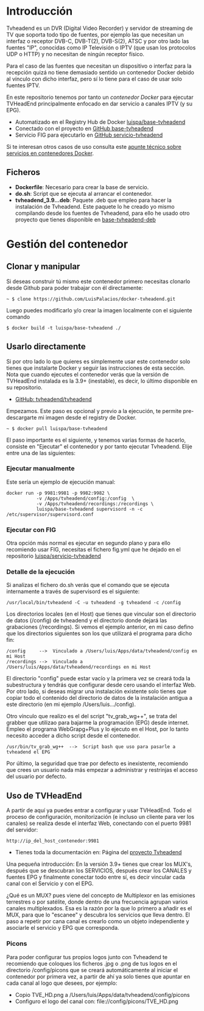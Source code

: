 # Introducción

Tvheadend es un DVR (Digital Video Recorder) y servidor de streaming de TV que soporta todo tipo de fuentes, por ejemplo las que necesitan un interfaz o receptor DVB-C, DVB-T(2), DVB-S(2), ATSC y por otro lado las fuentes "IP", conocidas como IP Televisión o IPTV (que usan los protocolos UDP o HTTP) y no necesitan de ningún receptor físico.

Para el caso de las fuentes que necesitan un dispositivo o interfaz para la recepción quizá no tiene demasiado sentido un contenedor Docker debido al vínculo con dicho interfaz, pero sí lo tiene para el caso de usar solo fuentes IPTV.

En este repositorio tenemos por tanto un *contenedor Docker* para ejecutar TVHeadEnd principalmente enfocado en dar servicio a canales IPTV (y su EPG).

*  Automatizado en el Registry Hub de Docker  [luispa/base-tvheadend](https://registry.hub.docker.com/u/luispa/base-tvheadend/) 
*  Conectado con el proyecto en [GitHub base-tvheadend](https://github.com/LuisPalacios/base-tvheadend)
*  Servicio FIG para ejecutarlo en [GitHub servicio-tvheadend](https://github.com/LuisPalacios/servicio-tvheadend)

Si te interesan otros casos de uso consulta este [apunte técnico sobre servicios en contenedores Docker](http://www.luispa.com/?p=172).


## Ficheros

* **Dockerfile**: Necesario para crear la base de servicio.
* **do.sh**: Script que se ejecuta al arrancar el contenedor.
* **tvheadend_3.9...deb**: Paquete .deb que empleo para hacer la instalación de Tvheadend. Este paquete lo he creado yo mismo compilando desde los fuentes de Tvheadend, para ello he usado otro proyecto que tienes disponible en [base-tvheadend-deb](https://github.com/LuisPalacios/base-tvheadend-deb)


# Gestión del contenedor

## Clonar y manipular

Si deseas construir tú mismo este contenedor primero necesitas clonarlo desde Github para poder trabajar con él directamente:

    ~ $ clone https://github.com/LuisPalacios/docker-tvheadend.git

Luego puedes modificarlo y/o crear la imagen localmente con el siguiente comando

    $ docker build -t luispa/base-tvheadend ./


## Usarlo directamente

Si por otro lado lo que quieres es simplemente usar este contenedor solo tienes que instalarte Docker y seguir las instrucciones de esta sección. Nota que cuando ejecutes el contenedor verás que la versión de TVHeadEnd instalada es la 3.9+ (inestable), es decir, lo último disponible en su repositorio.

* [GitHub: tvheadend/tvheadend](https://github.com/tvheadend/tvheadend)

Empezamos. Este paso es opcional y previo a la ejecución, te permite pre-descargarte mi imagen desde el registry de Docker.

    ~ $ docker pull luispa/base-tvheadend


El paso importante es el siguiente, y tenemos varias formas de hacerlo, consiste en "Ejecutar" el contenedor y por tanto ejecutar Tvheadend. Elije entre una de las siguientes: 

### Ejecutar manualmente 

Este sería un ejemplo de ejecución manual: 
                                         
    docker run -p 9981:9981 -p 9982:9982 \
               -v /Apps/tvheadend/config:/config  \
               -v /Apps/tvheadend/recordings:/recordings \
               luispa/base-tvheadend supervisord -n -c /etc/supervisor/supervisord.conf
                                         

### Ejecutar con FIG

Otra opción más normal es ejecutar en segundo plano y para ello recomiendo usar FIG, necesitas el fichero fig.yml que he dejado en el repositorio [luispa/servicio-tvheadend](https://github.com/LuisPalacios/servicio-tvheadend)


### Detalle de la ejecución

Si analizas el fichero do.sh verás que el comando que se ejecuta internamente a través de supervisord es el siguiente:

	/usr/local/bin/tvheadend -C -u tvheadend -g tvheadend -c /config


Los directorios locales (en el Host) que tienes que vincular son el directorio de datos (/config) de tvheadend y el directorio donde dejará las grabaciones (/recordings). Si vemos el ejemplo anterior, en mi caso defino que los directorios siguientes son los que utilizará el programa para dicho fin:

	/config  	-->  Vinculado a /Users/luis/Apps/data/tvheadend/config en mi Host
	/recordings	-->  Vinculado a /Users/luis/Apps/data/tvheadend/recordings en mi Host

El directorio "config" puede estar vacío y la primera vez se creará toda la subestructura y tendrás que configurar desde cero usando el interfaz Web. Por otro lado, si deseas migrar una instalación existente solo tienes que copiar todo el contenido del directorio de datos de la instalación antigua a este directorio (en mi ejemplo /Users/luis.../config).

Otro vínculo que realizo es el del script "tv_grab_wg++", se trata del grabber que utilizao para bajarme la programación (EPG) desde internet. Empleo el programa WebGrapg+Plus y lo ejecuto en el Host, por lo tanto necesito acceder a dicho script desde el contenedor. 

    /usr/bin/tv_grab_wg++  -->  Script bash que uso para pasarle a tvheadend el EPG
    
Por último, la seguridad que trae por defecto es inexistente, recomiendo que crees un usuario nada más empezar a administrar y restrinjas el acceso del usuario por defecto.


## Uso de TVHeadEnd

A partir de aquí ya puedes entrar a configurar y usar TVHeadEnd. Todo el proceso de configuración, monitorización (e incluso un cliente para ver los canales) se realiza desde el interfaz Web, conectando con el puerto 9981 del servidor:

    http://ip_del_host_contenedor:9981

* Tienes toda la documentación en: Página del [proyecto Tvheadend](https://tvheadend.org/)

Una pequeña introducción: En la versión 3.9+ tienes que crear los MUX's, después que se descubran los SERVICIOS, después crear los CANALES y fuentes EPG y finalmente conectar todo entre sí, es decir vincular cada canal con el Servicio y con el EPG.

¿Qué es un MUX? pues viene del concepto de Multiplexor en las emisiones terrestres o por satélite, donde dentro de una frecuencia agrupan varios canales multiplexados. Esa es la razón por la que lo primero a añadir es el MUX, para que lo "escanee" y descubra los servicios que lleva dentro. El paso a repetir por cana canal es crearlo como un objeto independiente y asociarle el servicio y EPG que corresponda.


### Picons

Para poder configurar tus propios logos junto con Tvheadend te recomiendo que coloques los ficheros .jpg o .png de tus logos en el directorio /config/picons que se creará automáticamente al iniciar el contenedor por primera vez, a partir de ahí ya solo tienes que apuntar en cada canal al logo que desees, por ejemplo: 

* Copio TVE_HD.png a /Users/luis/Apps/data/tvheadend/config/picons
* Configuro el logo del canal con: file://config/picons/TVE_HD.png

